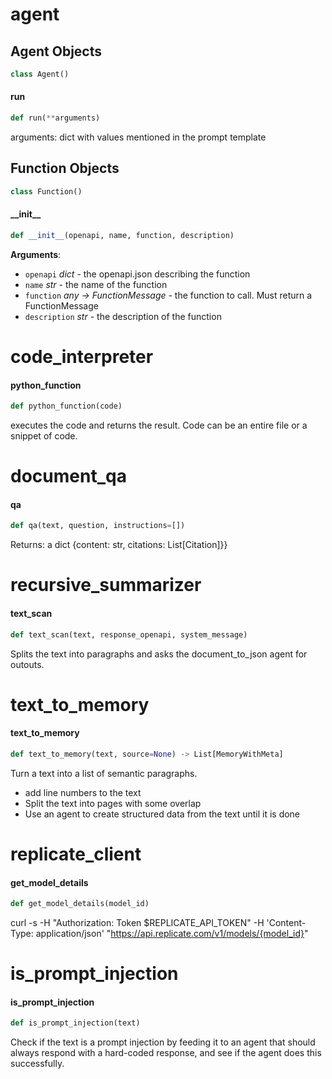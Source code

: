 <a id="agent"></a>

# agent

<a id="agent.Agent"></a>

## Agent Objects

```python
class Agent()
```

<a id="agent.Agent.run"></a>

#### run

```python
def run(**arguments)
```

arguments: dict with values mentioned in the prompt template

<a id="agent.Function"></a>

## Function Objects

```python
class Function()
```

<a id="agent.Function.__init__"></a>

#### \_\_init\_\_

```python
def __init__(openapi, name, function, description)
```

**Arguments**:

- `openapi` _dict_ - the openapi.json describing the function
- `name` _str_ - the name of the function
- `function` _any -> FunctionMessage_ - the function to call. Must return a FunctionMessage
- `description` _str_ - the description of the function

<a id="code_interpreter"></a>

# code\_interpreter

<a id="code_interpreter.python_function"></a>

#### python\_function

```python
def python_function(code)
```

executes the code and returns the result. Code can be an entire file or a snippet of code.

<a id="document_qa"></a>

# document\_qa

<a id="document_qa.qa"></a>

#### qa

```python
def qa(text, question, instructions=[])
```

Returns: a dict {content: str, citations: List[Citation]}}

<a id="recursive_summarizer"></a>

# recursive\_summarizer

<a id="recursive_summarizer.text_scan"></a>

#### text\_scan

```python
def text_scan(text, response_openapi, system_message)
```

Splits the text into paragraphs and asks the document_to_json agent for outouts.

<a id="text_to_memory"></a>

# text\_to\_memory

<a id="text_to_memory.text_to_memory"></a>

#### text\_to\_memory

```python
def text_to_memory(text, source=None) -> List[MemoryWithMeta]
```

Turn a text into a list of semantic paragraphs.
- add line numbers to the text
- Split the text into pages with some overlap
- Use an agent to create structured data from the text until it is done

<a id="replicate_client"></a>

# replicate\_client

<a id="replicate_client.get_model_details"></a>

#### get\_model\_details

```python
def get_model_details(model_id)
```

curl -s     -H "Authorization: Token $REPLICATE_API_TOKEN"     -H 'Content-Type: application/json'     "https://api.replicate.com/v1/models/{model_id}"

<a id="is_prompt_injection"></a>

# is\_prompt\_injection

<a id="is_prompt_injection.is_prompt_injection"></a>

#### is\_prompt\_injection

```python
def is_prompt_injection(text)
```

Check if the text is a prompt injection by feeding it to an agent that should always respond with a hard-coded response,
and see if the agent does this successfully.

